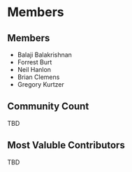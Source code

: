 # Members 

## Members

- Balaji Balakrishnan
- Forrest Burt
- Neil Hanlon
- Brian Clemens
- Gregory Kurtzer

## Community Count
TBD

## Most Valuble Contributors
TBD